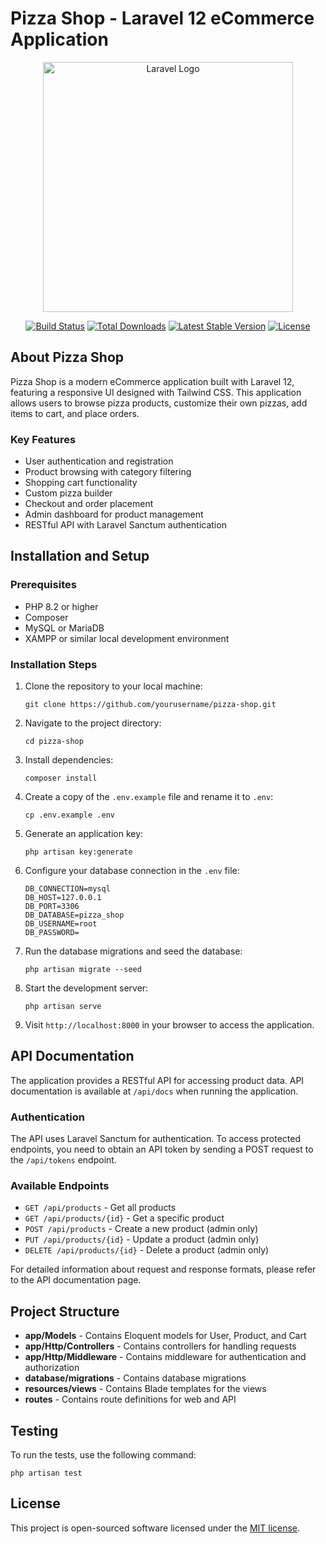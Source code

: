 # Pizza Shop - Laravel 12 eCommerce Application

<p align="center"><a href="https://laravel.com" target="_blank"><img src="https://raw.githubusercontent.com/laravel/art/master/logo-lockup/5%20SVG/2%20CMYK/1%20Full%20Color/laravel-logolockup-cmyk-red.svg" width="400" alt="Laravel Logo"></a></p>

<p align="center">
<a href="https://github.com/laravel/framework/actions"><img src="https://github.com/laravel/framework/workflows/tests/badge.svg" alt="Build Status"></a>
<a href="https://packagist.org/packages/laravel/framework"><img src="https://img.shields.io/packagist/dt/laravel/framework" alt="Total Downloads"></a>
<a href="https://packagist.org/packages/laravel/framework"><img src="https://img.shields.io/packagist/v/laravel/framework" alt="Latest Stable Version"></a>
<a href="https://packagist.org/packages/laravel/framework"><img src="https://img.shields.io/packagist/l/laravel/framework" alt="License"></a>
</p>

## About Pizza Shop

Pizza Shop is a modern eCommerce application built with Laravel 12, featuring a responsive UI designed with Tailwind CSS. This application allows users to browse pizza products, customize their own pizzas, add items to cart, and place orders.

### Key Features

- User authentication and registration
- Product browsing with category filtering
- Shopping cart functionality
- Custom pizza builder
- Checkout and order placement
- Admin dashboard for product management
- RESTful API with Laravel Sanctum authentication

## Installation and Setup

### Prerequisites

- PHP 8.2 or higher
- Composer
- MySQL or MariaDB
- XAMPP or similar local development environment

### Installation Steps

1. Clone the repository to your local machine:
   ```
   git clone https://github.com/yourusername/pizza-shop.git
   ```

2. Navigate to the project directory:
   ```
   cd pizza-shop
   ```

3. Install dependencies:
   ```
   composer install
   ```

4. Create a copy of the `.env.example` file and rename it to `.env`:
   ```
   cp .env.example .env
   ```

5. Generate an application key:
   ```
   php artisan key:generate
   ```

6. Configure your database connection in the `.env` file:
   ```
   DB_CONNECTION=mysql
   DB_HOST=127.0.0.1
   DB_PORT=3306
   DB_DATABASE=pizza_shop
   DB_USERNAME=root
   DB_PASSWORD=
   ```

7. Run the database migrations and seed the database:
   ```
   php artisan migrate --seed
   ```

8. Start the development server:
   ```
   php artisan serve
   ```

9. Visit `http://localhost:8000` in your browser to access the application.

## API Documentation

The application provides a RESTful API for accessing product data. API documentation is available at `/api/docs` when running the application.

### Authentication

The API uses Laravel Sanctum for authentication. To access protected endpoints, you need to obtain an API token by sending a POST request to the `/api/tokens` endpoint.

### Available Endpoints

- `GET /api/products` - Get all products
- `GET /api/products/{id}` - Get a specific product
- `POST /api/products` - Create a new product (admin only)
- `PUT /api/products/{id}` - Update a product (admin only)
- `DELETE /api/products/{id}` - Delete a product (admin only)

For detailed information about request and response formats, please refer to the API documentation page.

## Project Structure

- **app/Models** - Contains Eloquent models for User, Product, and Cart
- **app/Http/Controllers** - Contains controllers for handling requests
- **app/Http/Middleware** - Contains middleware for authentication and authorization
- **database/migrations** - Contains database migrations
- **resources/views** - Contains Blade templates for the views
- **routes** - Contains route definitions for web and API

## Testing

To run the tests, use the following command:
```
php artisan test
```

## License

This project is open-sourced software licensed under the [MIT license](https://opensource.org/licenses/MIT).
